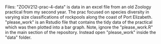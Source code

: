 Files:
"ZOOV212-prac-4-data" is data in an excel file from an old Zoology practical from my second year. The prac focused on species diversity in varying size classifications of rockpools along the coast of Port Elizabeth.
"please_work" is an Rstudio file that contains the tidy data of the practical which was then plotted into a bar graph. Note, ignore the "please_work.R" in the main section of the repository. Instead open "please_work" inside the "data" folder. 

